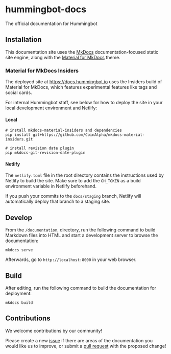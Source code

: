 # hummingbot-docs
The official documentation for Hummingbot

## Installation

This documentation site uses the [MkDocs](https://www.mkdocs.org/) documentation-focused static site engine, along with the [Material for MkDocs](https://squidfunk.github.io/mkdocs-material/) theme.

### Material for MkDocs Insiders

The deployed site at https://docs.hummingbot.io uses the Insiders build of Material for MkDocs, which features experimental features like tags and social cards. 

For internal Hummingbot staff, see below for how to deploy the site in your local development environment and Netlify:

#### Local

```
# install mkdocs-material-insiders and dependencies
pip install git+https://github.com/CoinAlpha/mkdocs-material-insiders.git

# install revision date plugin
pip mkdocs-git-revision-date-plugin
```

#### Netlify

The `netlify.toml` file in the root directory contains the instructions used by Netlify to build the site. Make sure to add the `GH_TOKEN` as a build environment variable in Netlify beforehand.

If you push your commits to the `docs/staging` branch, Netlify will automatically deploy that branch to a staging site.

## Develop

From the `/documentation`, directory, run the following command to build Markdown files into HTML and start a development server to browse the documentation:
```
mkdocs serve
```

Afterwards, go to `http://localhost:8000` in your web browser.

## Build

After editing, run the following command to build the documentation for deployment:

```
mkdocs build
```

## Contributions

We welcome contributions by our community! 

Please create a new [issue](https://github.com/CoinAlpha/hummingbot/issues) if there are areas of the documentation you would like us to improve, or submit a [pull request](https://github.com/CoinAlpha/hummingbot/pulls) with the proposed change!